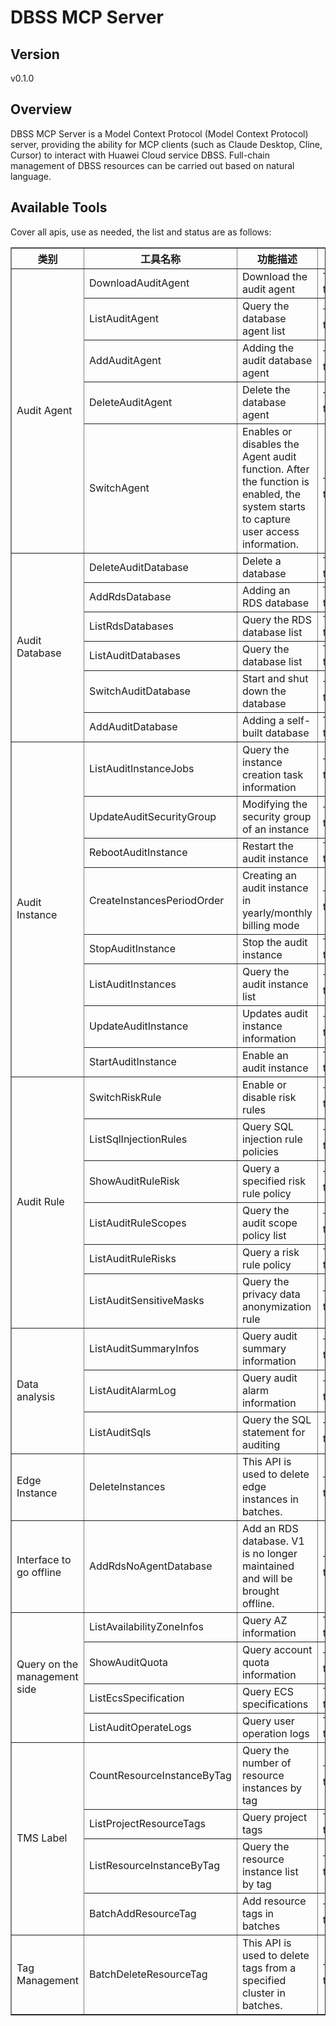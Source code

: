 # DBSS MCP Server 


## Version
v0.1.0

## Overview

DBSS MCP Server is a Model Context Protocol (Model Context Protocol) server, providing the ability for MCP clients (such as Claude Desktop, Cline, Cursor) to interact with Huawei Cloud service DBSS. Full-chain management of DBSS resources can be carried out based on natural language.

## Available Tools
Cover all apis, use as needed, the list and status are as follows:

<html>
    <head></head>
    <body>
        <table border="1" cellspacing="0" cellpadding="5">
            <tbody>
                <tr>
                    <th>类别</th>
                    <th>工具名称</th>
                    <th>功能描述</th>
                    <th>状态</th>
                </tr>
                <tr>
                    <td rowspan="5">Audit Agent</td>
                    <td>DownloadAuditAgent</td>
                    <td>Download the audit agent</td>
                    <td>To be tested</td>
                </tr>
                <tr>
                    <td>ListAuditAgent</td>
                    <td>Query the database agent list</td>
                    <td>To be tested</td>
                </tr>
                <tr>
                    <td>AddAuditAgent</td>
                    <td>Adding the audit database agent</td>
                    <td>To be tested</td>
                </tr>
                <tr>
                    <td>DeleteAuditAgent</td>
                    <td>Delete the database agent</td>
                    <td>To be tested</td>
                </tr>
                <tr>
                    <td>SwitchAgent</td>
                    <td>Enables or disables the Agent audit function. After the function is enabled, the system starts to capture user access information.</td>
                    <td>To be tested</td>
                </tr>
                <tr>
                    <td rowspan="6">Audit Database</td>
                    <td>DeleteAuditDatabase</td>
                    <td>Delete a database</td>
                    <td>To be tested</td>
                </tr>
                <tr>
                    <td>AddRdsDatabase</td>
                    <td>Adding an RDS database</td>
                    <td>To be tested</td>
                </tr>
                <tr>
                    <td>ListRdsDatabases</td>
                    <td>Query the RDS database list</td>
                    <td>To be tested</td>
                </tr>
                <tr>
                    <td>ListAuditDatabases</td>
                    <td>Query the database list</td>
                    <td>To be tested</td>
                </tr>
                <tr>
                    <td>SwitchAuditDatabase</td>
                    <td>Start and shut down the database</td>
                    <td>To be tested</td>
                </tr>
                <tr>
                    <td>AddAuditDatabase</td>
                    <td>Adding a self-built database</td>
                    <td>To be tested</td>
                </tr>
                <tr>
                    <td rowspan="8">Audit Instance</td>
                    <td>ListAuditInstanceJobs</td>
                    <td>Query the instance creation task information</td>
                    <td>To be tested</td>
                </tr>
                <tr>
                    <td>UpdateAuditSecurityGroup</td>
                    <td>Modifying the security group of an instance</td>
                    <td>To be tested</td>
                </tr>
                <tr>
                    <td>RebootAuditInstance</td>
                    <td>Restart the audit instance</td>
                    <td>To be tested</td>
                </tr>
                <tr>
                    <td>CreateInstancesPeriodOrder</td>
                    <td>Creating an audit instance in yearly/monthly billing mode</td>
                    <td>To be tested</td>
                </tr>
                <tr>
                    <td>StopAuditInstance</td>
                    <td>Stop the audit instance</td>
                    <td>To be tested</td>
                </tr>
                <tr>
                    <td>ListAuditInstances</td>
                    <td>Query the audit instance list</td>
                    <td>To be tested</td>
                </tr>
                <tr>
                    <td>UpdateAuditInstance</td>
                    <td>Updates audit instance information</td>
                    <td>To be tested</td>
                </tr>
                <tr>
                    <td>StartAuditInstance</td>
                    <td>Enable an audit instance</td>
                    <td>To be tested</td>
                </tr>
                <tr>
                    <td rowspan="6">Audit Rule</td>
                    <td>SwitchRiskRule</td>
                    <td>Enable or disable risk rules</td>
                    <td>To be tested</td>
                </tr>
                <tr>
                    <td>ListSqlInjectionRules</td>
                    <td>Query SQL injection rule policies</td>
                    <td>To be tested</td>
                </tr>
                <tr>
                    <td>ShowAuditRuleRisk</td>
                    <td>Query a specified risk rule policy</td>
                    <td>To be tested</td>
                </tr>
                <tr>
                    <td>ListAuditRuleScopes</td>
                    <td>Query the audit scope policy list</td>
                    <td>To be tested</td>
                </tr>
                <tr>
                    <td>ListAuditRuleRisks</td>
                    <td>Query a risk rule policy</td>
                    <td>To be tested</td>
                </tr>
                <tr>
                    <td>ListAuditSensitiveMasks</td>
                    <td>Query the privacy data anonymization rule</td>
                    <td>To be tested</td>
                </tr>
                <tr>
                    <td rowspan="3">Data analysis</td>
                    <td>ListAuditSummaryInfos</td>
                    <td>Query audit summary information</td>
                    <td>To be tested</td>
                </tr>
                <tr>
                    <td>ListAuditAlarmLog</td>
                    <td>Query audit alarm information</td>
                    <td>To be tested</td>
                </tr>
                <tr>
                    <td>ListAuditSqls</td>
                    <td>Query the SQL statement for auditing</td>
                    <td>To be tested</td>
                </tr>
                <tr>
                    <td rowspan="1">Edge Instance</td>
                    <td>DeleteInstances</td>
                    <td>This API is used to delete edge instances in batches.</td>
                    <td>To be tested</td>
                </tr>
                <tr>
                    <td rowspan="1">Interface to go offline</td>
                    <td>AddRdsNoAgentDatabase</td>
                    <td>Add an RDS database. V1 is no longer maintained and will be brought offline.</td>
                    <td>To be tested</td>
                </tr>
                <tr>
                    <td rowspan="4">Query on the management side</td>
                    <td>ListAvailabilityZoneInfos</td>
                    <td>Query AZ information</td>
                    <td>To be tested</td>
                </tr>
                <tr>
                    <td>ShowAuditQuota</td>
                    <td>Query account quota information</td>
                    <td>To be tested</td>
                </tr>
                <tr>
                    <td>ListEcsSpecification</td>
                    <td>Query ECS specifications</td>
                    <td>To be tested</td>
                </tr>
                <tr>
                    <td>ListAuditOperateLogs</td>
                    <td>Query user operation logs</td>
                    <td>To be tested</td>
                </tr>
                <tr>
                    <td rowspan="4">TMS Label</td>
                    <td>CountResourceInstanceByTag</td>
                    <td>Query the number of resource instances by tag</td>
                    <td>To be tested</td>
                </tr>
                <tr>
                    <td>ListProjectResourceTags</td>
                    <td>Query project tags</td>
                    <td>To be tested</td>
                </tr>
                <tr>
                    <td>ListResourceInstanceByTag</td>
                    <td>Query the resource instance list by tag</td>
                    <td>To be tested</td>
                </tr>
                <tr>
                    <td>BatchAddResourceTag</td>
                    <td>Add resource tags in batches</td>
                    <td>To be tested</td>
                </tr>
                <tr>
                    <td rowspan="1">Tag Management</td>
                    <td>BatchDeleteResourceTag</td>
                    <td>This API is used to delete tags from a specified cluster in batches.</td>
                    <td>To be tested</td>
                </tr>
            </tbody>
        </table>
    </body>
</html>
